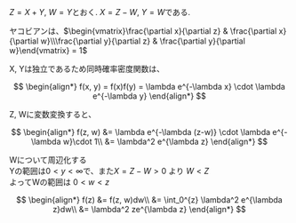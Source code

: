 $Z = X+Y$, $W=Y$とおく. $X = Z-W$, $Y=W$である.

ヤコビアンは、$\begin{vmatrix}\frac{\partial x}{\partial z} & \frac{\partial x}{\partial w}\\\frac{\partial y}{\partial z} & \frac{\partial y}{\partial w}\end{vmatrix} = 1$

X, Yは独立であるため同時確率密度関数は、

$$
\begin{align*}
f(x, y) = f(x)f(y) = \lambda e^{-\lambda x} \cdot \lambda e^{-\lambda y}
\end{align*}
$$

Z, Wに変数変換すると、

$$
\begin{align*}
f(z, w) &= \lambda e^{-\lambda (z-w)} \cdot \lambda e^{-\lambda w}\cdot 1\\
&= \lambda^2 e^{\lambda z}
\end{align*}
$$

Wについて周辺化する  
Yの範囲は$0\lt y\lt \infty$で、また$X = Z-W \gt 0$ より $W\lt Z$  
よってWの範囲は $0\lt w\lt z$

$$
\begin{align*}
f(z) &=  f(z, w)dw\\
&= \int_0^{z} \lambda^2 e^{\lambda z}dw\\
&= \lambda^2 ze^{\lambda z}
\end{align*}
$$
